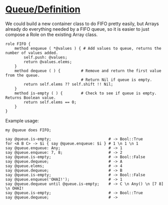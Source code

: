 [1]: http://rosettacode.org/wiki/Queue/Definition

# [Queue/Definition][1]

We could build a new container class to do FIFO pretty easily, but Arrays already do everything needed by a FIFO queue, so it is easier to just compose a Role on the existing Array class.

```perl6
role FIFO {
    method enqueue ( *@values ) { # Add values to queue, returns the number of values added.
        self.push: @values;
        return @values.elems;
    }
    method dequeue ( ) {         # Remove and return the first value from the queue.
                                 # Return Nil if queue is empty.
        return self.elems ?? self.shift !! Nil;
    }
    method is-empty ( ) {        # Check to see if queue is empty. Returns Boolean value.
        return self.elems == 0;
    }
}
```


Example usage:

```perl6
my @queue does FIFO;
 
say @queue.is-empty;                         # -> Bool::True
for <A B C> -> $i { say @queue.enqueue: $i } # 1 \n 1 \n 1
say @queue.enqueue: Any;                     # -> 1
say @queue.enqueue: 7, 8;                    # -> 2
say @queue.is-empty;                         # -> Bool::False
say @queue.dequeue;                          # -> A
say @queue.elems;                            # -> 4
say @queue.dequeue;                          # -> B
say @queue.is-empty;                         # -> Bool::False
say @queue.enqueue('OHAI!');                 # -> 1
say @queue.dequeue until @queue.is-empty;    # -> C \n Any() \n [7 8] \n OHAI!
say @queue.is-empty;                         # -> Bool::True
say @queue.dequeue;                          # ->
```